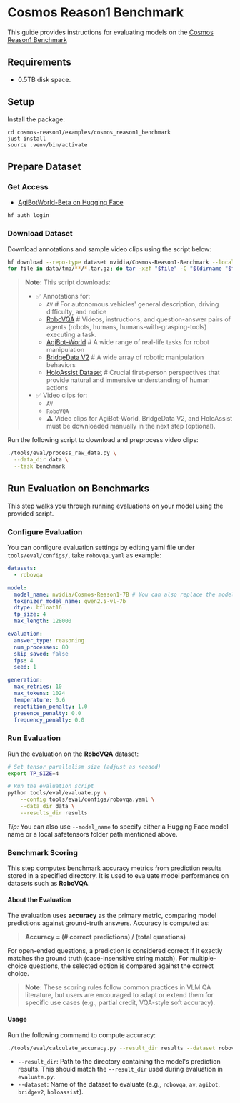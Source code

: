# Cosmos Reason1 Benchmark

This guide provides instructions for evaluating models on the [Cosmos Reason1 Benchmark](https://huggingface.co/datasets/nvidia/Cosmos-Reason1-Benchmark)

## Requirements

- 0.5TB disk space.

## Setup

Install the package:

```shell
cd cosmos-reason1/examples/cosmos_reason1_benchmark
just install
source .venv/bin/activate
```

## Prepare Dataset

### Get Access

- [AgiBotWorld-Beta on Hugging Face](https://huggingface.co/datasets/agibot-world/AgiBotWorld-Beta/tree/main)

```shell
hf auth login
```

### Download Dataset

Download annotations and sample video clips using the script below:

```bash
hf download --repo-type dataset nvidia/Cosmos-Reason1-Benchmark --local-dir data/benchmark
for file in data/tmp/**/*.tar.gz; do tar -xzf "$file" -C "$(dirname "$file")"; done
```

> **Note:**
> This script downloads:
>
> - ✅ Annotations for:
>   - `AV` # For autonomous vehicles' general description, driving difficulty, and notice
>   - [RoboVQA](https://robovqa.github.io/) # Videos, instructions, and question-answer pairs of agents (robots, humans, humans-with-grasping-tools) executing a task.
>   - [AgiBot-World](https://github.com/OpenDriveLab/AgiBot-World) # A wide range of real-life tasks for robot manipulation
>   - [BridgeData V2](https://rail-berkeley.github.io/bridgedata/) # A wide array of robotic manipulation behaviors
>   - [HoloAssist Dataset](https://holoassist.github.io/) # Crucial first-person perspectives that provide natural and immersive understanding of human actions
> - ✅ Video clips for:
>   - `AV`
>   - `RoboVQA`
>   - ⚠️ Video clips for AgiBot-World, BridgeData V2, and HoloAssist must be downloaded manually in the next step (optional).

Run the following script to download and preprocess video clips:

```bash
./tools/eval/process_raw_data.py \
  --data_dir data \
  --task benchmark
```

## Run Evaluation on Benchmarks

This step walks you through running evaluations on your model using the provided script.

### Configure Evaluation

You can configure evaluation settings by editing yaml file under `tools/eval/configs/`, take `robovqa.yaml` as example:

```yaml
datasets:
  - robovqa

model:
  model_name: nvidia/Cosmos-Reason1-7B # You can also replace the model_name by a safetensors folder path mentioned above
  tokenizer_model_name: qwen2.5-vl-7b
  dtype: bfloat16
  tp_size: 4
  max_length: 128000

evaluation:
  answer_type: reasoning
  num_processes: 80
  skip_saved: false
  fps: 4
  seed: 1

generation:
  max_retries: 10
  max_tokens: 1024
  temperature: 0.6
  repetition_penalty: 1.0
  presence_penalty: 0.0
  frequency_penalty: 0.0
```

### Run Evaluation

Run the evaluation on the **RoboVQA** dataset:

```bash
# Set tensor parallelism size (adjust as needed)
export TP_SIZE=4

# Run the evaluation script
python tools/eval/evaluate.py \
    --config tools/eval/configs/robovqa.yaml \
    --data_dir data \
    --results_dir results
```

*Tip:* You can also use `--model_name` to specify either a Hugging Face model name or a local safetensors folder path mentioned above.

### Benchmark Scoring

This step computes benchmark accuracy metrics from prediction results stored in a specified directory. It is used to evaluate model performance on datasets such as **RoboVQA**.

#### About the Evaluation

The evaluation uses **accuracy** as the primary metric, comparing model predictions against ground-truth answers. Accuracy is computed as:

> **Accuracy = (# correct predictions) / (total questions)**

For open-ended questions, a prediction is considered correct if it exactly matches the ground truth (case-insensitive string match). For multiple-choice questions, the selected option is compared against the correct choice.

> **Note:** These scoring rules follow common practices in VLM QA literature, but users are encouraged to adapt or extend them for specific use cases (e.g., partial credit, VQA-style soft accuracy).

#### Usage

Run the following command to compute accuracy:

```bash
./tools/eval/calculate_accuracy.py --result_dir results --dataset robovqa
```

- `--result_dir`: Path to the directory containing the model's prediction results. This should match the `--result_dir` used during evaluation in `evaluate.py`.
- `--dataset`: Name of the dataset to evaluate (e.g., `robovqa`, `av`, `agibot`, `bridgev2`, `holoassist`).
